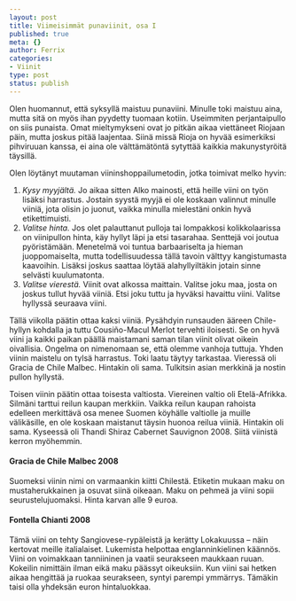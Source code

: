```yaml
--- 
layout: post
title: Viimeisimmät punaviinit, osa I
published: true
meta: {}
author: Ferrix
categories: 
- Viinit
type: post
status: publish
---
```

Olen huomannut, että syksyllä maistuu punaviini. Minulle toki
maistuu aina, mutta sitä on myös ihan pyydetty tuomaan kotiin.
Useimmiten perjantaipullo on siis punaista. Omat mieltymykseni ovat
jo pitkän aikaa viettäneet Riojaan päin, mutta joskus pitää
laajentaa. Siinä missä Rioja on hyvää esimerkiksi pihviruuan kanssa,
ei aina ole välttämätöntä sytyttää kaikkia makunystyröitä täysillä.

Olen löytänyt muutaman viininshoppailumetodin, jotka toimivat melko
hyvin:

1. *Kysy myyjältä.* Jo aikaa sitten Alko mainosti, että heille viini
on työn lisäksi harrastus. Jostain syystä myyjä ei ole koskaan
valinnut minulle viiniä, jota olisin jo juonut, vaikka minulla
mielestäni onkin hyvä etikettimuisti.
2. *Valitse hinta.* Jos olet palauttanut pulloja tai lompakkosi
kolikkolaarissa on viinipullon hinta, käy hyllyt läpi ja etsi
tasarahaa. Senttejä voi joutua pyöristämään. Menetelmä voi tuntua
barbaariselta ja hieman juoppomaiselta, mutta todellisuudessa tällä
tavoin välttyy kangistumasta kaavoihin. Lisäksi joskus saattaa löytää
alahyllyiltäkin jotain sinne selvästi kuulumatonta.
3. *Valitse vierestä.* Viinit ovat alkossa maittain. Valitse joku
maa, josta on joskus tullut hyvää viiniä. Etsi joku tuttu ja hyväksi
havaittu viini. Valitse hyllyssä seuraava viini.

Tällä viikolla päätin ottaa kaksi viiniä. Pysähdyin runsauden ääreen
Chile-hyllyn kohdalla ja tuttu Cousiño-Macul Merlot tervehti
iloisesti. Se on hyvä viini ja kaikki paikan päällä maistamani saman
tilan viinit olivat oikein oivallisia. Ongelma on nimenomaan se, että
olemme vanhoja tuttuja. Yhden viinin maistelu on tylsä harrastus.
Toki laatu täytyy tarkastaa. Vieressä oli Gracia de Chile Malbec.
Hintakin oli sama. Tulkitsin asian merkkinä ja nostin pullon
hyllystä.

Toisen viinin päätin ottaa toisesta valtiosta. Viereinen valtio oli
Etelä-Afrikka. Silmäni tarttui reilun kaupan merkkiin. Vaikka reilun
kaupan rahoista edelleen merkittävä osa menee Suomen köyhälle
valtiolle ja muille välikäsille, en ole koskaan maistanut täysin
huonoa reilua viiniä. Hintakin oli sama. Kyseessä oli Thandi Shiraz
Cabernet Sauvignon 2008. Siitä viinistä kerron myöhemmin.

<h4>Gracia de Chile Malbec 2008</h4>

Suomeksi viinin nimi on varmaankin kiitti Chilestä. Etiketin mukaan
maku on mustaherukkainen ja osuvat siinä oikeaan. Maku on pehmeä ja
viini sopii seurustelujuomaksi. Hinta karvan alle 9 euroa.

<h4>Fontella Chianti 2008</h4>

Tämä viini on tehty Sangiovese-rypäleistä ja kerätty Lokakuussa
&ndash; näin kertovat meille italialaiset. Lukemista helpottaa
englanninkielinen käännös. Viini on voimakkaan tanniininen ja vaatii
seurakseen maukkaan ruuan. Kokeilin nimittäin ilman eikä maku päässyt
oikeuksiin. Kun viini sai hetken aikaa hengittää ja ruokaa
seurakseen, syntyi parempi ymmärrys. Tämäkin taisi olla yhdeksän
euron hintaluokkaa.

